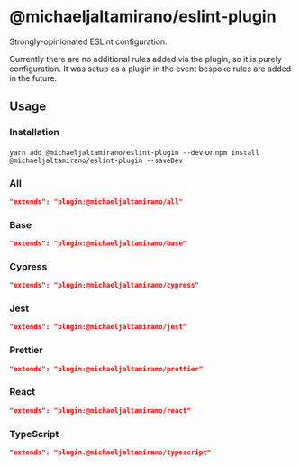 # @michaeljaltamirano/eslint-plugin

Strongly-opinionated ESLint configuration.

Currently there are no additional rules added via the plugin, so it is purely configuration. It was setup as a plugin in the event bespoke rules are added in the future.

## Usage

### Installation

`yarn add @michaeljaltamirano/eslint-plugin --dev` or `npm install @michaeljaltamirano/eslint-plugin --saveDev`

### All

```json
"extends": "plugin:@michaeljaltamirano/all"
```

### Base

```json
"extends": "plugin:@michaeljaltamirano/base"
```

### Cypress

```json
"extends": "plugin:@michaeljaltamirano/cypress"
```

### Jest

```json
"extends": "plugin:@michaeljaltamirano/jest"
```

### Prettier

```json
"extends": "plugin:@michaeljaltamirano/prettier"
```

### React

```json
"extends": "plugin:@michaeljaltamirano/react"
```

### TypeScript

```json
"extends": "plugin:@michaeljaltamirano/typescript"
```
